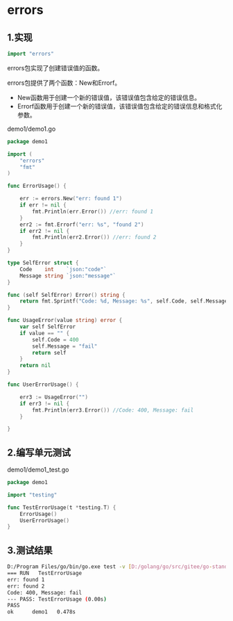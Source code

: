 # errors


## 1.实现

```go
import "errors"
```

errors包实现了创建错误值的函数。

errors包提供了两个函数：New和Errorf。

- New函数用于创建一个新的错误值，该错误值包含给定的错误信息。
- Errorf函数用于创建一个新的错误值，该错误值包含给定的错误信息和格式化参数。


demo1/demo1.go


```go
package demo1

import (
	"errors"
	"fmt"
)

func ErrorUsage() {

	err := errors.New("err: found 1")
	if err != nil {
		fmt.Println(err.Error()) //err: found 1
	}
	err2 := fmt.Errorf("err: %s", "found 2")
	if err2 != nil {
		fmt.Println(err2.Error()) //err: found 2
	}
}

type SelfError struct {
	Code    int    `json:"code"`
	Message string `json:"message"`
}

func (self SelfError) Error() string {
	return fmt.Sprintf("Code: %d, Message: %s", self.Code, self.Message)
}

func UsageError(value string) error {
	var self SelfError
	if value == "" {
		self.Code = 400
		self.Message = "fail"
		return self
	}
	return nil
}

func UserErrorUsage() {

	err3 := UsageError("")
	if err3 != nil {
		fmt.Println(err3.Error()) //Code: 400, Message: fail
	}

}

```


## 2.编写单元测试

demo1/demo1_test.go


```go
package demo1

import "testing"

func TestErrorUsage(t *testing.T) {
	ErrorUsage()
	UserErrorUsage()
}

```


## 3.测试结果

```sh
D:/Program Files/go/bin/go.exe test -v [D:/golang/go/src/gitee/go-standard-lib/error_demo/demo1]
=== RUN   TestErrorUsage
err: found 1
err: found 2
Code: 400, Message: fail
--- PASS: TestErrorUsage (0.00s)
PASS
ok  	demo1	0.478s
```
